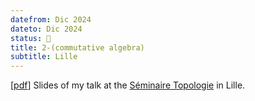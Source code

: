 ```yaml
---
datefrom: Dic 2024
dateto: Dic 2024
status: 🎤
title: 2-(commutative algebra)
subtitle: Lille
---
```


[[pdf](stuff/main-lille-handout.pdf)] Slides of my talk at the [Séminaire Topologie](https://math.univ-lille.fr/detail-event/tba-2) in Lille.
